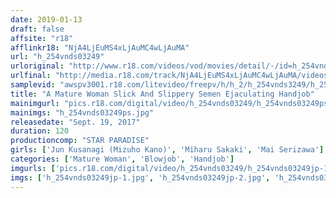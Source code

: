 ```yaml
---
date: 2019-01-13
draft: false
affsite: "r18"
afflinkr18: "NjA4LjEuMS4xLjAuMC4wLjAuMA"
url: "h_254vnds03249"
urloriginal: "http://www.r18.com/videos/vod/movies/detail/-/id=h_254vnds03249"
urlfinal: "http://media.r18.com/track/NjA4LjEuMS4xLjAuMC4wLjAuMA/videos/vod/movies/detail/-/id=h_254vnds03249"
samplevid: "awspv3001.r18.com/litevideo/freepv/h/h_2/h_254vnds3249/h_254vnds3249_dmb_w.mp4"
title: "A Mature Woman Slick And Slippery Semen Ejaculating Handjob"
mainimgurl: "pics.r18.com/digital/video/h_254vnds03249/h_254vnds03249ps.jpg"
mainimgs: "h_254vnds03249ps.jpg"
releasedate: "Sept. 19, 2017"
duration: 120
productioncomp: "STAR PARADISE"
girls: ['Jun Kusanagi (Mizuho Kano)', 'Miharu Sakaki', 'Mai Serizawa']
categories: ['Mature Woman', 'Blowjob', 'Handjob']
imgurls: ['pics.r18.com/digital/video/h_254vnds03249/h_254vnds03249jp-1.jpg', 'pics.r18.com/digital/video/h_254vnds03249/h_254vnds03249jp-2.jpg', 'pics.r18.com/digital/video/h_254vnds03249/h_254vnds03249jp-3.jpg', 'pics.r18.com/digital/video/h_254vnds03249/h_254vnds03249jp-4.jpg', 'pics.r18.com/digital/video/h_254vnds03249/h_254vnds03249jp-5.jpg', 'pics.r18.com/digital/video/h_254vnds03249/h_254vnds03249jp-6.jpg', 'pics.r18.com/digital/video/h_254vnds03249/h_254vnds03249jp-7.jpg', 'pics.r18.com/digital/video/h_254vnds03249/h_254vnds03249jp-8.jpg', 'pics.r18.com/digital/video/h_254vnds03249/h_254vnds03249jp-9.jpg', 'pics.r18.com/digital/video/h_254vnds03249/h_254vnds03249jp-10.jpg', 'pics.r18.com/digital/video/h_254vnds03249/h_254vnds03249jp-11.jpg', 'pics.r18.com/digital/video/h_254vnds03249/h_254vnds03249jp-12.jpg', 'pics.r18.com/digital/video/h_254vnds03249/h_254vnds03249jp-13.jpg', 'pics.r18.com/digital/video/h_254vnds03249/h_254vnds03249jp-14.jpg', 'pics.r18.com/digital/video/h_254vnds03249/h_254vnds03249jp-15.jpg', 'pics.r18.com/digital/video/h_254vnds03249/h_254vnds03249jp-16.jpg', 'pics.r18.com/digital/video/h_254vnds03249/h_254vnds03249jp-17.jpg', 'pics.r18.com/digital/video/h_254vnds03249/h_254vnds03249jp-18.jpg', 'pics.r18.com/digital/video/h_254vnds03249/h_254vnds03249jp-19.jpg', 'pics.r18.com/digital/video/h_254vnds03249/h_254vnds03249jp-20.jpg']
imgs: ['h_254vnds03249jp-1.jpg', 'h_254vnds03249jp-2.jpg', 'h_254vnds03249jp-3.jpg', 'h_254vnds03249jp-4.jpg', 'h_254vnds03249jp-5.jpg', 'h_254vnds03249jp-6.jpg', 'h_254vnds03249jp-7.jpg', 'h_254vnds03249jp-8.jpg', 'h_254vnds03249jp-9.jpg', 'h_254vnds03249jp-10.jpg', 'h_254vnds03249jp-11.jpg', 'h_254vnds03249jp-12.jpg', 'h_254vnds03249jp-13.jpg', 'h_254vnds03249jp-14.jpg', 'h_254vnds03249jp-15.jpg', 'h_254vnds03249jp-16.jpg', 'h_254vnds03249jp-17.jpg', 'h_254vnds03249jp-18.jpg', 'h_254vnds03249jp-19.jpg', 'h_254vnds03249jp-20.jpg']
---
```

